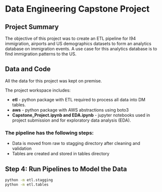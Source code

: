 # Data Engineering Capstone Project

## Project Summary

The objective of this project was to create an ETL pipeline for I94 immigration, airports and US demographics datasets to form an analytics database on immigration events. A use case for this analytics database is to find immigration patterns to the US.

## Data and Code

All the data for this project was kept on premise.

The project workspace includes:

- **etl** - python package with ETL required to process all data into DM tables.
- **aws** - python package with AWS abstractions using boto3
- **Capstone_Project.ipynb and EDA.ipynb** - jupyter notebooks used in project submission and for exploratory data analysis (EDA).

### The pipeline has the following steps:

- Data is moved from raw to stagging directory after cleaning and validation
- Tables are created and stored in tables directory

## Step 4: Run Pipelines to Model the Data

```bash
python -m etl.stagging
python -m etl.tables
```
